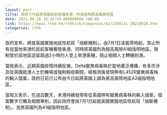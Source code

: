 ```yaml
---
layout: post
title: 政府下月起禁英國民航客機來港　列英國為極高風險地區
date: 2021-06-28 18:32:54.000000000 +08:00
link: https://news.rthk.hk/rthk/ch/component/k2/1598131-20210628.htm
categories: rthk
---
```


政府宣布，將就英國實施地區性航班「熔斷機制」，由7月1日凌晨零時起，禁止所有從當地來港的民航客機著陸香港，同時將英國列為極高風險A1組指明地區，限制曾於該地區逗留超過2小時的人登上來港客機，阻止相關人士轉機到港。

當局表示，近期英國疫情持續反彈，Delta變異病毒株於當地廣泛傳播，有多宗涉及從英國抵港人士於機場或強制檢疫期間，經檢測後發現帶有L452R變異病毒株的輸入個案，政府日前已公布由今日起將英國上調為甚高風險地區A2組指明地區。

當局又表示，在過去數天，本港持續發現有從英國帶有變異病毒株的輸入個案，個案數字已觸及相關準則，因此政府會由7月1日起就英國實施地區性航班「熔斷機制」，並將英國列為A1組指明地區。
